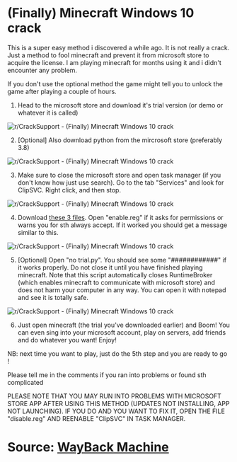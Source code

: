 # (Finally) Minecraft Windows 10 crack

This is a super easy method i discovered a while ago. It is not really a crack. Just a method to fool minecraft and prevent it from microsoft store to acquire the license. I am playing minecraft for months using it and i didn't encounter any problem.

If you don't use the optional method the game might tell you to unlock the game after playing a couple of hours.

1. Head to the microsoft store and download it's trial version (or demo or whatever it is called)

![r/CrackSupport - (Finally) Minecraft Windows 10 crack](https://github.com/misike12/Minecraft-Windows-10-edition-crack-with-gui-python/blob/main/Old-version/Assets-to-OLDreadme/m0ffnbwteai71.png?raw=true)

2. [Optional] Also download python from the mircrosoft store (preferably 3.8)

![r/CrackSupport - (Finally) Minecraft Windows 10 crack](https://github.com/misike12/Minecraft-Windows-10-edition-crack-with-gui-python/blob/main/Old-version/Assets-to-OLDreadme/rl092dtzeai71.png?raw=true)

3. Make sure to close the microsoft store and open task manager (if you don't know how just use search). Go to the tab "Services" and look for ClipSVC. Right click, and then stop.

![r/CrackSupport - (Finally) Minecraft Windows 10 crack](https://github.com/misike12/Minecraft-Windows-10-edition-crack-with-gui-python/blob/main/Old-version/Assets-to-OLDreadme/k2v4qn60gai71.png?raw=true)

4. Download [these 3 files](https://github.com/misike12/Minecraft-Windows-10-edition-crack-with-gui-python/tree/main/Old-version/Minecraft%20Crack). Open "enable.reg" if it asks for permissions or warns you for sth always accept. If it worked you should get a message similar to this.

  
![r/CrackSupport - (Finally) Minecraft Windows 10 crack](https://github.com/misike12/Minecraft-Windows-10-edition-crack-with-gui-python/blob/main/Old-version/Assets-to-OLDreadme/48rotrdmgai71.png?raw=true)


5. [Optional] Open "no trial.py". You should see some "############" if it works properly. Do not close it until you have finished playing minecraft. Note that this script automatically closes RuntimeBroker (which enables minecraft to communicate with microsoft store) and does not harm your computer in any way. You can open it with notepad and see it is totally safe.

![r/CrackSupport - (Finally) Minecraft Windows 10 crack](https://github.com/misike12/Minecraft-Windows-10-edition-crack-with-gui-python/blob/main/Old-version/Assets-to-OLDreadme/pesg4cr9hai71.png?raw=true)

6. Just open minecraft (the trial you've downloaded earlier) and Boom! You can even sing into your microsoft account, play on servers, add friends and do whatever you want! Enjoy!

NB: next time you want to play, just do the 5th step and you are ready to go !

Please tell me in the comments if you ran into problems or found sth complicated

PLEASE NOTE THAT YOU MAY RUN INTO PROBLEMS WITH MICROSOFT STORE APP AFTER USING THIS METHOD (UPDATES NOT INSTALLING, APP NOT LAUNCHING). IF YOU DO AND YOU WANT TO FIX IT, OPEN THE FILE "disable.reg" AND REENABLE "ClipSVC" IN TASK MANAGER.


# Source: [WayBack Machine](https://web.archive.org/web/20210819101956/https://www.reddit.com/r/CrackSupport/comments/p7c3jb/finally_minecraft_windows_10_crack/)